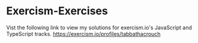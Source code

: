 
# Exercism-Exercises

Vist the following link to view my solutions for exercism.io's JavaScript and TypeScript tracks. 
https://exercism.io/profiles/tabbathacrouch
